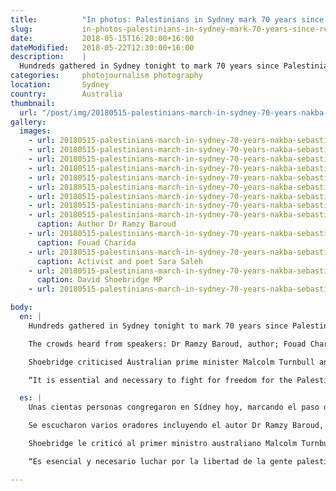 ```yaml
---
title:          "In photos: Palestinians in Sydney mark 70 years since removal from lands"
slug:           in-photos-palestinians-in-sydney-mark-70-years-since-removal-from-lands
date:           2018-05-15T16:20:00+16:00
dateModified:   2018-05-22T12:30:00+16:00
description:    |
  Hundreds gathered in Sydney tonight to mark 70 years since Palestinian people were removed in 1948, calling for an end to violence and to return to their homelands.
categories:     photojournalism photography
location:       Sydney
country:        Australia
thumbnail:
  url: "/post/img/20180515-palestinians-march-in-sydney-70-years-nakba-sebastian-reategui-3685.jpg"
gallery:
  images:
    - url: 20180515-palestinians-march-in-sydney-70-years-nakba-sebastian-reategui-3522.jpg
    - url: 20180515-palestinians-march-in-sydney-70-years-nakba-sebastian-reategui-3497.jpg
    - url: 20180515-palestinians-march-in-sydney-70-years-nakba-sebastian-reategui-3685.jpg
    - url: 20180515-palestinians-march-in-sydney-70-years-nakba-sebastian-reategui-3712.jpg
    - url: 20180515-palestinians-march-in-sydney-70-years-nakba-sebastian-reategui-3769.jpg
    - url: 20180515-palestinians-march-in-sydney-70-years-nakba-sebastian-reategui-3788.jpg
    - url: 20180515-palestinians-march-in-sydney-70-years-nakba-sebastian-reategui-3822.jpg
    - url: 20180515-palestinians-march-in-sydney-70-years-nakba-sebastian-reategui-3861.jpg
    - url: 20180515-palestinians-march-in-sydney-70-years-nakba-sebastian-reategui-3536.jpg
      caption: Author Dr Ramzy Baroud
    - url: 20180515-palestinians-march-in-sydney-70-years-nakba-sebastian-reategui-3545.jpg
      caption: Fouad Charida
    - url: 20180515-palestinians-march-in-sydney-70-years-nakba-sebastian-reategui-3562.jpg
      caption: Activist and poet Sara Saleh
    - url: 20180515-palestinians-march-in-sydney-70-years-nakba-sebastian-reategui-3569.jpg
      caption: David Shoebridge MP
    - url: 20180515-palestinians-march-in-sydney-70-years-nakba-sebastian-reategui-3524.jpg

body:
  en: |
    Hundreds gathered in Sydney tonight to mark 70 years since Palestinian people were removed in 1948, calling for an end to violence and to return to their homelands.

    The crowds heard from speakers: Dr Ramzy Baroud, author; Fouad Charida, a witness to the events of 1948; activist and poet Sara Saleh; NSW Greens MP David Shoebridge, among others.

    Shoebridge criticised Australian prime minister Malcolm Turnbull and the federal government for earlier defending Israel’s “right to defend itself”.

    “It is essential and necessary to fight for freedom for the Palestinian people”, he said.

  es: |
    Unas cientas personas congregaron en Sídney hoy, marcando el paso de 70 anos desde que empezara la guerra árabe-israelí en 1948 y la gente palestina fue desplazada. Llamaron para un fin de la violencia en Israel y que regresen a su tierra.

    Se escucharon varios oradores incluyendo el autor Dr Ramzy Baroud, Fouad Charida, testigo de los eventos de 1948, activista y poeta Sara Saleh, miembro de parlamento del partido Greens David Shoebridge, entre otros.

    Shoebridge le criticó al primer ministro australiano Malcolm Turnbull y al gobierno federal para haber defendido anteriormente el derecho de ‘autodefensa’ de Israel.

    “Es esencial y necesario luchar por la libertad de la gente palestina”, dijo.

---
```

